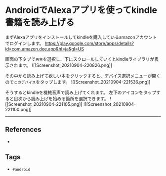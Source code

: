 # AndroidでAlexaアプリを使ってkindle書籍を読み上げる
まずAlexaアプリをインストールしてkindleを購入しているamazonアカウントでログインします。
https://play.google.com/store/apps/details?id=com.amazon.dee.app&hl=ja&gl=US

画面の下タブで`再生`を選択し、下にスクロールしていくとkindleライブラリが表示されます。
![[Screenshot_20210904-220826.png]]

その中から読み上げて欲しい本をクリックすると、デバイス選択メニューが開くので`このデバイス`をタップします。
![[Screenshot_20210904-221536.png]]

そうするとkindleを機械音声で読み上げてくれます。
左下のアイコンをタップすると目次から読み上げを始める箇所を選択できます。
![[Screenshot_20210904-221105.png]]
![[Screenshot_20210904-221100.png]]

---
## References
- 

## Tags
- `#android` 